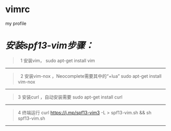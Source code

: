 # vimrc
my profile

*安装spf13-vim步骤：*
==================
 >  1 安装vim， sudo apt-get install vim 
 -------------------------
 >  2 安装vim-nox ，Neocomplete需要其中的“+lua” sudo apt-get install vim-nox
 -----------------------
 >  3 安装curl ，自动安装需要  sudo apt-get install curl
 ---------------------------
 >  4 终端运行 curl https://j.mp/spf13-vim3 -L > spf13-vim.sh && sh spf13-vim.sh
 -------------------------
